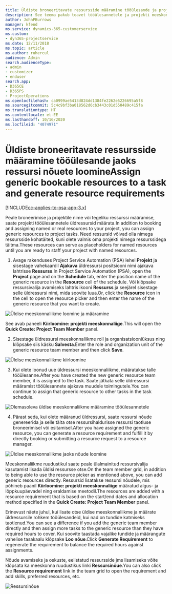 ```yaml
---
title: Üldiste broneeritavate ressursside määramine tööülesande ja projekti meeskonna jaoks
description: See teema pakub teavet tööülesannetele ja projekti meeskondadele üldressursside broneerimise kohta.
author: JohnPBurrows
manager: kfend
ms.service: dynamics-365-customerservice
ms.custom:
- dyn365-projectservice
ms.date: 12/11/2018
ms.topic: article
ms.author: ruhercul
audience: Admin
search.audienceType:
- admin
- customizer
- enduser
search.app:
- D365CE
- D365PS
- ProjectOperations
ms.openlocfilehash: ca0999ae5413d824dd1384fe2262e5226695a5f8
ms.sourcegitcommit: 5c4c9bf3ba018562d6cb3443c01d550489c415fa
ms.translationtype: HT
ms.contentlocale: et-EE
ms.lasthandoff: 10/16/2020
ms.locfileid: "4074971"
---
```

# <a name="assign-generic-bookable-resources-to-a-task-and-generate-resource-requirements"></a><span data-ttu-id="783b7-103">Üldiste broneeritavate ressursside määramine tööülesande jaoks ressursi nõuete loomine</span><span class="sxs-lookup"><span data-stu-id="783b7-103">Assign generic bookable resources to a task and generate resource requirements</span></span> 

[!INCLUDE[cc-applies-to-psa-app-3.x](../includes/cc-applies-to-psa-app-3x.md)]

<span data-ttu-id="783b7-104">Peale broneerimise ja projektile nime või tegeliku ressurssi määramise, saate projekti tööülesannetele üldressursid määrata.</span><span class="sxs-lookup"><span data-stu-id="783b7-104">In addition to booking and assigning named or real resources to your project, you can assign generic resources to project tasks.</span></span> <span data-ttu-id="783b7-105">Need ressursid võivad olla nimega ressursside kohatäited, kuni olete valmis oma projekti nimega ressurssidega täitma.</span><span class="sxs-lookup"><span data-stu-id="783b7-105">These resources can serve as placeholders for named resources until you are ready to staff your project with named resources.</span></span> 

1. <span data-ttu-id="783b7-106">Avage rakenduses Project Service Automation (PSA) lehel **Projekt** ja sisestage vahekaardil **Ajakava** üldressursi positsiooni nimi ajakava lahtrisse **Ressurss**.</span><span class="sxs-lookup"><span data-stu-id="783b7-106">In Project Service Automation (PSA), open the **Project** page and on the **Schedule** tab, enter the position name of the generic resource in the **Resource** cell of the schedule.</span></span> <span data-ttu-id="783b7-107">Või klõpsake ressursivalija avamiseks lahtris ikooni **Ressurss** ja seejärel sisestage selle üldressursi nimi, mida soovite luua.</span><span class="sxs-lookup"><span data-stu-id="783b7-107">Or, click the **Resource** icon in the cell to open the resource picker and then enter the name of the generic resource that you want to create.</span></span>

![Üldise meeskonnaliikme loomine ja määramine](media/RM-how-to-9.png)

<span data-ttu-id="783b7-109">See avab paneeli **Kiirloomine: projekti meeskonnaliige**.</span><span class="sxs-lookup"><span data-stu-id="783b7-109">This will open the **Quick Create: Project Team Member** panel.</span></span> 

2. <span data-ttu-id="783b7-110">Sisestage üldressursi meeskonnaliikme roll ja organisatsiooniüksus ning klõpsake siis käsku **Salvesta**.</span><span class="sxs-lookup"><span data-stu-id="783b7-110">Enter the role and organization unit of the generic resource team member and then click **Save**.</span></span>

![Üldise meeskonnaliikme kiirloomine](media/RM-how-to-10.png)

3. <span data-ttu-id="783b7-112">Kui olete loonud uue üldressursi meeskonnaliikme, määratakse talle tööülesanne.</span><span class="sxs-lookup"><span data-stu-id="783b7-112">After you have created the new generic resource team member, it is assigned to the task.</span></span> <span data-ttu-id="783b7-113">Saate jätkata selle üldressursi määramist tööülesannete ajakava muudele toimingutele.</span><span class="sxs-lookup"><span data-stu-id="783b7-113">You can continue to assign that generic resource to other tasks in the task schedule.</span></span>

![Olemasoleva üldise meeskonnaliikme määramine tööülesannetele](media/RM-how-to-11.png)

4. <span data-ttu-id="783b7-115">Pärast seda, kui olete määranud üldressursi, saate ressursi nõude genereerida ja selle täita otse ressursihaldurisse ressursi taotluse broneerimisel või esitamisel.</span><span class="sxs-lookup"><span data-stu-id="783b7-115">After you have assigned the generic resource, you can generate a resource requirement and fulfill it by directly booking or submitting a resource request to a resource manager.</span></span>

![Üldise meeskonnaliikme jaoks nõude loomine](media/RM-how-to-12.png)

<span data-ttu-id="783b7-117">Meeskonnaliikme ruudustikul saate peale ülalmainitud ressursivalija kasutamist lisada üldisi ressursse otse.</span><span class="sxs-lookup"><span data-stu-id="783b7-117">On the team member grid, in addition to being able to use the resource picker as mentioned above, you can add generic resources directly.</span></span> <span data-ttu-id="783b7-118">Ressursid lisatakse ressursi nõudele, mis põhineb paanil **Kiirloomine: projekti meeskonnaliige** määratud algus- ja lõppkuupäevadel ning eraldamise meetodil.</span><span class="sxs-lookup"><span data-stu-id="783b7-118">The resources are added with a resource requirement that is based on the start/end dates and allocation method specified in the **Quick Create: Project Team Member** panel.</span></span>

<span data-ttu-id="783b7-119">Erinevust näete juhul, kui lisate otse üldise meeskonnaliikme ja määrate üldressursile rohkem tööülesandeid, kui nad on tundide katmiseks taotlenud.</span><span class="sxs-lookup"><span data-stu-id="783b7-119">You can see a difference if you add the generic team member directly and then assign more tasks to the generic resource than they have required hours to cover.</span></span> <span data-ttu-id="783b7-120">Kui soovite taastada vajalike tundide ja määrangute vahelise tasakaalu klõpsake **Loo nõue**.</span><span class="sxs-lookup"><span data-stu-id="783b7-120">Click **Generate Requirement** to regenerate the requirement to balance the required hours against assignments.</span></span>

<span data-ttu-id="783b7-121">Nõude avamiseks ja oskuste, eelistatud ressursside jms lisamiseks võite klõpsata ka meeskonna ruudustikus linki **Ressursinõue**.</span><span class="sxs-lookup"><span data-stu-id="783b7-121">You can also click the **Resource requirement** link in the team grid to open the requirement and add skills, preferred resources, etc.</span></span>

![Ressursinõue](media/RM-how-to-13.png)

